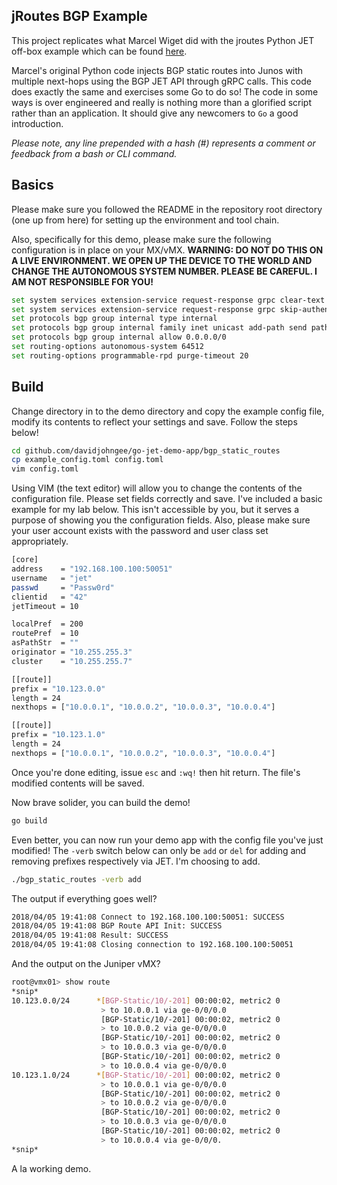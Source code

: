 ## jRoutes BGP Example

This project replicates what Marcel Wiget did with the jroutes Python JET off-box example which can be found [here](https://github.com/mwiget/jet-bgp-static-routes/blob/master/jroutes_bgp.py).

Marcel's original Python code injects BGP static routes into Junos with multiple next-hops using the BGP JET API through gRPC calls. This code does exactly the same and exercises some Go to do so! The code in some ways is over engineered and really is nothing more than a glorified script rather than an application. It should give any newcomers to `Go` a good introduction.

*Please note, any line prepended with a hash (#) represents a comment or feedback from a bash or CLI command.*

## Basics

Please make sure you followed the README in the repository root directory (one up from here) for setting up the environment and tool chain.

Also, specifically for this demo, please make sure the following configuration is in place on your MX/vMX.
__WARNING: DO NOT DO THIS ON A LIVE ENVIRONMENT. WE OPEN UP THE DEVICE TO THE WORLD AND CHANGE THE AUTONOMOUS SYSTEM NUMBER. PLEASE BE CAREFUL. I AM NOT RESPONSIBLE FOR YOU!__

```bash
set system services extension-service request-response grpc clear-text port 50051
set system services extension-service request-response grpc skip-authentication
set protocols bgp group internal type internal
set protocols bgp group internal family inet unicast add-path send path-count 6
set protocols bgp group internal allow 0.0.0.0/0
set routing-options autonomous-system 64512
set routing-options programmable-rpd purge-timeout 20
```

## Build

Change directory in to the demo directory and copy the example config file, modify its contents to reflect your settings and save. Follow the steps below!

```bash
cd github.com/davidjohngee/go-jet-demo-app/bgp_static_routes
cp example_config.toml config.toml
vim config.toml  
```

Using VIM (the text editor) will allow you to change the contents of the configuration file. Please set fields correctly and save. I've included a basic example for my lab below. This isn't accessible by you, but it serves a purpose of showing you the configuration fields. Also, please make sure your user account exists with the password and user class set appropriately.

```bash
[core]
address    = "192.168.100.100:50051"
username   = "jet"
passwd     = "Passw0rd"
clientid   = "42"
jetTimeout = 10

localPref  = 200
routePref  = 10
asPathStr  = ""
originator = "10.255.255.3"
cluster    = "10.255.255.7"

[[route]]
prefix = "10.123.0.0"
length = 24
nexthops = ["10.0.0.1", "10.0.0.2", "10.0.0.3", "10.0.0.4"]

[[route]]
prefix = "10.123.1.0"
length = 24
nexthops = ["10.0.0.1", "10.0.0.2", "10.0.0.3", "10.0.0.4"]
```

Once you're done editing, issue `esc` and `:wq!` then hit return. The file's modified contents will be saved.

Now brave solider, you can build the demo!

```bash
go build
```

Even better, you can now run your demo app with the config file you've just modified! The `-verb` switch below can only be `add` or `del` for adding and removing prefixes respectively via JET. I'm choosing to add.

```bash
./bgp_static_routes -verb add
```

The output if everything goes well?

```bash
2018/04/05 19:41:08 Connect to 192.168.100.100:50051: SUCCESS
2018/04/05 19:41:08 BGP Route API Init: SUCCESS
2018/04/05 19:41:08 Result: SUCCESS
2018/04/05 19:41:08 Closing connection to 192.168.100.100:50051
```

And the output on the Juniper vMX?

```bash
root@vmx01> show route
*snip*
10.123.0.0/24      *[BGP-Static/10/-201] 00:00:02, metric2 0
                    > to 10.0.0.1 via ge-0/0/0.0
                    [BGP-Static/10/-201] 00:00:02, metric2 0
                    > to 10.0.0.2 via ge-0/0/0.0
                    [BGP-Static/10/-201] 00:00:02, metric2 0
                    > to 10.0.0.3 via ge-0/0/0.0
                    [BGP-Static/10/-201] 00:00:02, metric2 0
                    > to 10.0.0.4 via ge-0/0/0.0
10.123.1.0/24      *[BGP-Static/10/-201] 00:00:02, metric2 0
                    > to 10.0.0.1 via ge-0/0/0.0
                    [BGP-Static/10/-201] 00:00:02, metric2 0
                    > to 10.0.0.2 via ge-0/0/0.0
                    [BGP-Static/10/-201] 00:00:02, metric2 0
                    > to 10.0.0.3 via ge-0/0/0.0
                    [BGP-Static/10/-201] 00:00:02, metric2 0
                    > to 10.0.0.4 via ge-0/0/0.
*snip*
```

A la working demo.

